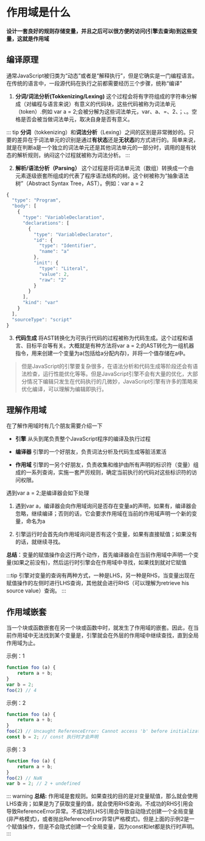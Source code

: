 # 作用域是什么
#### 设计一套良好的规则存储变量，并且之后可以很方便的访问(引擎去查询)到这些变量，这就是作用域

## 编译原理

通常JavaScript被归类为“动态”或者是“解释执行”，但是它确实是一门编程语言。在传统的语言中，一段源代码在执行之前都需要经历三个步骤，统称“编译”

1.  **分词/词法分析(Tokkenizing/Lexing)**
这个过程会将有字符组成的字符串分解成（对编程与语言来说）有意义的代码块，这些代码被称为词法单元（token）.例如 var a = 2;会被分解为这些词法单元，var、a、=、2、；、。空格是否会被当做词法单元，取决自身是否有意义。

::: tip
**分词**（tokkenizing）和**词法分析**（Lexing）之间的区别是非常微妙的。只要的差异在于词法单元的识别是通过**有状态**还是**无状态**的方式进行的。简单来说，就是在判断a是一个独立的词法单元还是其他词法单元的一部分时，调用的是有状态的解析规则，纳闷这个过程就被称为词法分析。
:::

2. **解析/语法分析（Parsing）**
这个过程是将词法单元流（数组）转换成一个由元素逐级嵌套所组成的代表了程序语法结构的树。这个树被称为“抽象语法树”（Abstract Syntax Tree，AST）。例如：var a = 2
```js
{
  "type": "Program",
  "body": [
    {
      "type": "VariableDeclaration",
      "declarations": [
        {
          "type": "VariableDeclarator",
          "id": {
            "type": "Identifier",
            "name": "a"
          },
          "init": {
            "type": "Literal",
            "value": 2,
            "raw": "2"
          }
        }
      ],
      "kind": "var"
    }
  ],
  "sourceType": "script"
}
```
3. **代码生成**
将AST转换化为可执行代码的过程被称为代码生成。这个过程和语言、目标平台等有关。大概就是有种方法将var a = 2;的AST转化为一组机器指令，用来创建一个变量为a(包括给a分配内存)，并将一个值存储在a中。

> 但是JavaScript的引擎要复杂很多，在语法分析和代码生成等阶段还会有语法检查，运行性能优化等等。但是JavaScript引擎不会有大量的优化，大部分情况下编辑只发生在代码执行的几微妙，JavaScript引擎有许多的策略来优化编译，可以理解为编辑即执行。

## 理解作用域

在了解作用域时有几个朋友需要介绍一下

- **引擎**
从头到尾负责整个JavaScript程序的编译及执行过程

- **编译器**
引擎的一个好朋友，负责词法分析及代码生成等脏活累活

- **作用域**
引擎的一另个好朋友，负责收集和维护由所有声明的标识符（变量）组成的一系列查询，实施一套严厉规则，确定当前执行的代码对这些标识符的访问权限。

遇到var a = 2;是编译器会如下处理

1. 遇到var a，编译器会向作用域询问是否存在变量a的声明，如果有，编译器会忽略，继续编译；否则的话，它会要求作用域在当前的作用域声明一个新的变量，命名为a

2. 引擎运行时会首先向作用域询问是否有这个变量，如果有直接赋值；如果没有的话，就继续寻找。

**总结**：变量的赋值操作会这行两个动作，首先编译器会在当前作用域中声明一个变量(如果之前没有)，然后运行时引擎会在作用域中寻找，如果找到就对它赋值

:::tip
引擎对变量的查询有两种方式，一种是LHS，另一种是RHS，当变量出现在赋值操作的左侧时进行LHS查询，其他就会进行RHS（可以理解为retrieve his source value）查询。
:::

## 作用域嵌套

当一个块或函数嵌套在另一个块或函数中时，就发生了作用域的嵌套。因此，在当前作用域中无法找到某个变量是，引擎就会在外层的作用域中继续查找，直到全局作用域为止。

示例：1
```js
function foo (a) {
    return a + b;
}
var b = 2;
foo(2) // 4
```
示例：2
```js
function foo (a) {
    return a + b;
}
foo(2) // Uncaught ReferenceError: Cannot access 'b' before initialization
const b = 2; // const 执行时才会声明
```
示例：3
```js
function foo (a) {
    return a + b;
}
foo(2) // NaN
var b = 2; // 2 + undefined
```

::: warning
**总结:** 作用域是套规则。如果查找的目的是对变量赋值，那么就会使用LHS查询；如果是为了获取变量的值，就会使用RHS查询。不成功的RHS引用会导致ReferenceError异常。不成功的LHS引用会导致自动隐式创建一个全局变量(非严格模式)，或者抛出ReferenceError异常(严格模式)。但是上面的示例2是一个赋值操作，但是不会隐式创建一个全局变量，因为const和let都是执行时声明。
:::










